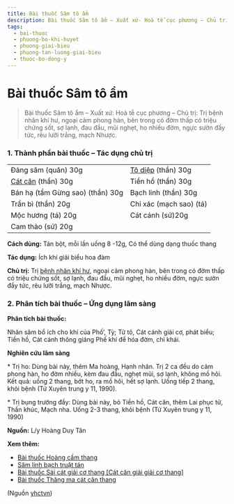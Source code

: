 ```yaml
---
title: Bài thuốc Sâm tô ẩm
description: Bài thuốc Sâm tô ẩm – Xuất xứ- Hoà tễ cục phương – Chủ trị- Trị bệnh nhân khí hư, ngoại cảm phong hàn, bên trong có đờm thấp có triệu chứng sốt, sợ lạnh, đau đầu, mũi nghẹt, ho nhiều đờm, ngực sườn đầy tức, rêu lưỡi trắng, mạch Nhược.
tags:
  - bai-thuoc
  - phuong-bo-khi-huyet
  - phuong-giai-bieu
  - phuong-tan-luong-giai-bieu
  - thuoc-bo-dong-y
---
```


# Bài thuốc Sâm tô ẩm 

> Bài thuốc Sâm tô ẩm – Xuất xứ: Hoà tễ cục phương – Chủ trị: Trị bệnh nhân khí hư, ngoại cảm phong hàn, bên trong có đờm thấp có triệu chứng sốt, sợ lạnh, đau đầu, mũi nghẹt, ho nhiều đờm, ngực sườn đầy tức, rêu lưỡi trắng, mạch Nhược.

### 1. Thành phần bài thuốc – Tác dụng chủ trị

|  |  |
| --- | --- |
| Đảng sâm (quân) 30g | [Tô diệp](/yhctvn/vi-thuoc-tu-to/) (thần) 30g |
| [Cát căn](/yhctvn/vi-thuoc-cat-can/) (thần) 30g | Tiền hồ (thần) 30g |
| Bán hạ (tẩm Gừng sao) (thần) 30g | Bạch linh (thần) 30g |
| Trần bì (thần) 20g | Chỉ xác (mạch sao) (tá) |
| Mộc hương (tá) 20g | Cát cánh (sứ)20g  |
| Cam thảo (sứ) 20g |  |

**Cách dùng:** Tán bột, mỗi lần uống 8 -12g, Có thể dùng dạng thuốc thang

**Tác dụng:** Ích khí giải biểu hoa đàm 

**Chủ trị:** Trị [bệnh nhân khí hư](/yhctvn/chung-khi-hu-trong-dong-y/), ngoại cảm phong hàn, bên trong có đờm thấp có triệu chứng sốt, sợ lạnh, đau đầu, mũi nghẹt, ho nhiều đờm, ngực sườn đầy tức, rêu lưỡi trắng, mạch Nhược.

### 2. Phân tích bài thuốc – Ứng dụng lâm sàng

**Phân tích bài thuốc:**

Nhân sâm bổ ích cho khí của Phố’, Tỳ; Tử tô, Cát cánh giải cơ, phát biểu; Tiền hồ, Cát cánh thông giáng Phế khí để hóa đờm, chỉ khái.

**Nghiên cứu lâm sàng**

\* Trị ho: Dùng bài này, thêm Ma hoàng, Hạnh nhân. Trị 2 ca đều do cảm phong hàn, ho đờm nhiều, kèm đau đầu, nghẹt mũi, sợ lạnh, không mồ hôi. Kết quả: uống 2 thang, bớt ho, ra mồ hôi, hết sợ lạnh. Uống tiếp 2 thang, khỏi bệnh (Tứ Xuyên trung y 11, 1990).

\* Trị bụng trướng đầy: Dùng bài này, bỏ Tiền hồ, Cát căn, thêm Lai phục tử, Thần khúc, Mạch nha. Uống 2-3 thang, khỏi bệnh (Tứ Xuyên trung y 11, 1990)

**Nguồn:** L/y Hoàng Duy Tân

**Xem thêm:**

* [Bài thuốc Hoàng cầm thang](/yhctvn/bai-thuoc-hoang-cam-thang/)
* [Sâm linh bạch truật tán](/yhctvn/bai-thuoc-sam-linh-bach-truat-tan/)
* [Bài thuốc Sài cát giải cơ thang [Cát căn giải giải cơ thang]](/yhctvn/bai-thuoc-sai-cat-giai-co-thang-cat-can-giai-giai-co-thang/)
* [Bài thuốc Thăng ma cát căn thang](/yhctvn/bai-thuoc-thang-ma-cat-can-thang/)

(Nguồn <a href="https://yhctvn.com/bai-thuoc-sam-to-am/" target="_blank">yhctvn</a>)
